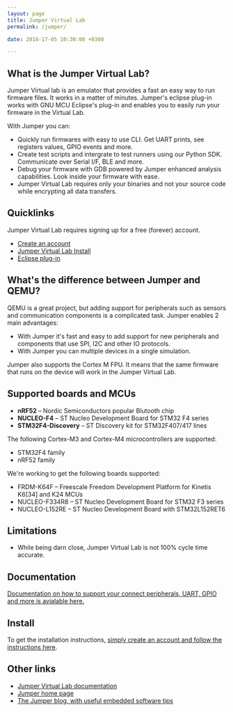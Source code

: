 ```yaml
---
layout: page
title: Jumper Virtual Lab
permalink: /jumper/

date: 2018-17-05 10:30:00 +0300

---
```


## What is the Jumper Virtual Lab?

Jumper Virtual lab is an emulator that provides a fast an easy way to run firmware files. It works in a matter of minutes. Jumper's eclipse plug-in works with GNU MCU Eclipse's plug-in and enables you to easily run your firmware in the Virtual Lab.

With Jumper you can:

* Quickly run firmwares with easy to use CLI. Get UART prints, see registers values, GPIO events and more.
* Create test scripts and intergrate to test runners using our Python SDK. Communicate over Serial I/F, BLE and more.
* Debug your firmware with GDB powered by Jumper enhanced analysis capabilities. Look inside your firmware with ease.
* Jumper Virtual Lab requires only your binaries and not your source code while encrypting all data transfers.

## Quicklinks

Jumper Virtual Lab requires signing up for a free (forever) account.

* [Create an account](https://vlab.jumper.io)
* [Jumper Virtual Lab Install](https://docs.jumper.io/docs/install.html)
* [Eclipse plug-in](https://docs.jumper.io/docs/intgdb.html)

## What's the difference between Jumper and QEMU?

QEMU is a great project, but adding support for peripherals such as sensors and communication components is a complicated task. Jumper enables 2 main advantages:

* With Jumper it's fast and easy to add support for new peripherals and components that use SPI, I2C and other IO protocols.
* With Jumper you can multiple devices in a single simulation.

Jumper also supports the Cortex M FPU. It means that the same firmware that runs on the device will work in the Jumper Virtual Lab.

## Supported boards and MCUs

* **nRF52** – Nordic Semiconductors popular Blutooth chip
* **NUCLEO-F4** – ST Nucleo Development Board for STM32 F4 series
* **STM32F4-Discovery** – ST Discovery kit for STM32F407/417 lines

The following Cortex-M3 and Cortex-M4 microcontrollers are supported:

* STM32F4 family
* nRF52 family

We're working to get the following boards supported:

* FRDM-K64F – Freescale Freedom Development Platform for Kinetis K6[34] and K24 MCUs
* NUCLEO-F334R8 – ST Nucleo Development Board for STM32 F3 series
* NUCLEO-L152RE – ST Nucleo Development Board with STM32L152RET6

## Limitations

* While being darn close, Jumper Virtual Lab is not 100% cycle time accurate.

## Documentation

[Documentation on how to support your connect peripherals, UART, GPIO and more is avialable here.](https://docs.jumper.io/docs/install.html)

## Install

To get the installation instructions, [simply create an account and follow the instructions here](https://vlab.jumper.io).

## Other links

* [Jumper Virtual Lab documentation](https://docs.jumper.io)
* [Jumper home page](https://jumper.io)
* [The Jumper blog, with useful embedded software tips](https://jumper.io/blog)